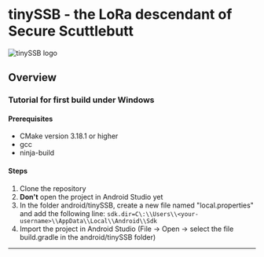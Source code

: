 # tinySSB - the LoRa descendant of Secure Scuttlebutt

![tinySSB logo](doc/_img/tinySSB-banner.png)

## Overview

### Tutorial for first build under Windows
#### Prerequisites
- CMake version 3.18.1 or higher
- gcc
- ninja-build

#### Steps
1. Clone the repository
2. **Don't** open the project in Android Studio yet
3. In the folder android/tinySSB, create a new file named "local.properties" and add the following line:
```sdk.dir=C\:\\Users\\<your-username>\\AppData\\Local\\Android\\Sdk```
4. Import the project in Android Studio (File -> Open -> select the file build.gradle in the android/tinySSB folder)

---
